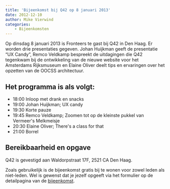 ```yaml
---
title: 'Bijeenkomst bij Q42 op 8 januari 2013'
date: 2012-12-10
author: Mike Vierwind
categories:
    - Bijeenkomsten
---
```


Op dinsdag 8 januari 2013 is Fronteers te gast bij Q42 in Den Haag. Er worden drie presentaties gegeven. Johan Huijkman geeft de presentatie “UX Candy”, Remco Veldkamp bespreekt de uitdagingen die Q42 tegenkwam bij de ontwikkeling van de nieuwe website voor het Amsterdams Rijksmuseum en Elaine Oliver deelt tips en ervaringen over het opzetten van de OOCSS architectuur.

## Het programma is als volgt:

-   18:00 Inloop met drank en snacks
-   19:00 Johan Huijkman; UX candy
-   19:30 Korte pauze
-   19:45 Remco Veldkamp; Zoomen tot op de kleinste pukkel van Vermeer's Melkmeisje
-   20:30 Elaine Oliver; There's a class for that
-   21:00 Borrel

## Bereikbaarheid en opgave

Q42 is gevestigd aan Waldorpstraat 17F, 2521 CA Den Haag.

Zoals gebruikelijk is de bijeenkomst gratis bij te wonen voor zowel leden als niet-leden. Wel is gewenst dat je jezelf opgeeft via het formulier op de detailpagina van de [bijeenkomst](/bijeenkomsten/2013/q42).
